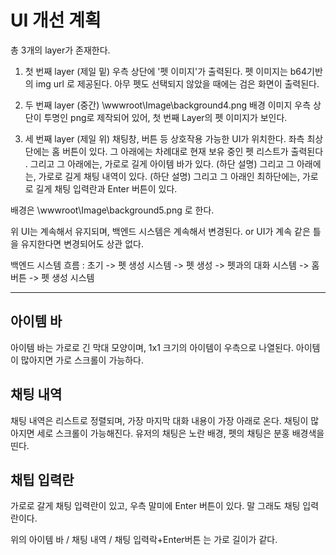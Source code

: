 # UI 개선 계획

총 3개의 layer가 존재한다.

1. 첫 번째 layer (제일 밑)
우측 상단에 '펫 이미지'가 출력된다.
펫 이미지는 b64기반의 img url 로 제공된다.
아무 펫도 선택되지 않았을 때에는 검은 화면이 출력된다.

2. 두 번째 layer (중간)
\wwwroot\Image\background4.png 배경 이미지
우측 상단이 투명인 png로 제작되어 있어, 첫 번째 Layer의 펫 이미지가 보인다.

3. 세 번째 layer (제일 위)
채팅창, 버튼 등 상호작용 가능한 UI가 위치한다.
좌측 최상단에는 홈 버튼이 있다. 
그 아래에는 차례대로 현재 보유 중인 펫 리스트가 출력된다 .
그리고 그 아래에는, 가로로 길게 아이템 바가 있다. (하단 설명)
그리고 그 아래에는, 가로로 길게 채팅 내역이 있다. (하단 설명)
그리고 그 아래인 최하단에는, 가로로 길게 채팅 입력란과 Enter 버튼이 있다.

배경은 \wwwroot\Image\background5.png 로 한다.

위 UI는 계속해서 유지되며, 백엔드 시스템은 계속해서 변경된다.
or
UI가 계속 같은 틀을 유지한다면 변경되어도 상관 없다.

백엔드 시스템 흐름 : 초기 -> 펫 생성 시스템 -> 펫 생성 -> 펫과의 대화 시스템 -> 홈 버튼 -> 펫 생성 시스템

---

## 아이템 바
아이템 바는 가로로 긴 막대 모양이며, 1x1 크기의 아이템이 우측으로 나열된다. 아이템이 많아지면 가로 스크롤이 가능하다.

## 채팅 내역
채팅 내역은 리스트로 정렬되며, 가장 마지막 대화 내용이 가장 아래로 온다.
채팅이 많아지면 세로 스크롤이 가능해진다.
유저의 채팅은 노란 배경, 펫의 채팅은 분홍 배경색을 띤다.

## 채팁 입력란
가로로 갈게 채팅 입력란이 있고, 우측 말미에 Enter 버튼이 있다. 말 그래도 채팅 입력란이다.

위의 아이템 바 / 채팅 내역 / 채팅 입력락+Enter버튼 는 가로 길이가 같다.